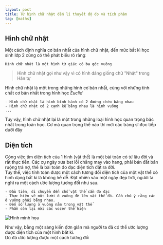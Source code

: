 ```yaml
---
layout: post
title: Từ hình chữ nhật đến lí thuyết độ đo và tích phân
tag: [maths]
---
```

## Hình chữ nhật
Một cách định nghĩa cơ bản nhất của hình chữ nhật, đến mức bất kì học sinh lớp 2 cũng có thể phát biểu rõ ràng:

    Hình chữ nhật là một hình tứ giác có ba góc vuông

> Hình chữ nhật gọi như vậy vì có hình dáng giống chữ "Nhật" trong Hán tự

Hình chữ nhật là một trong những hình cơ bản nhất, cùng với những tính chất cơ bản nhất trong hình học $Euclid$

    - Hình chữ nhật là hình bình hành có 2 đường chéo bằng nhau
    - Hình chữ nhật có 2 cạnh kề bằng nhau là hình vuông
    ...

Tuy vậy, hình chữ nhật lại là một trong những loại hình học quan trọng bậc nhất trong toán học. Cơ mà quan trọng thế nào thì mời các tráng sĩ đọc tiếp dưới đây
## Diện tích
Công việc tìm diện tích của 1 hình (vật thể) là một bài toán có từ lâu đời và rất thực tiễn. Các cụ ngày xưa bet lỗi chẳng may vào hang, phải bán đất bán ruộng trả nợ, thế là bài toán đo đạc diện tích đất ra đời.  
Tuy thế, việc tính toán được một cách tương đối diện tích của một vật thể có hình dạng bất kì là không hề dễ. Đột nhiên vào một ngày đẹp trời, người ta nghĩ ra một cách ước lượng tương đối như sau. 

    - Đầu tiên, di chuyển đến chỗ vật thể cần đo đạc
    - Thực hiện vẽ một lưới ô vuông đè lên vật thể đó. Cần chú ý rằng các ô vuông phải bằng nhau.
    - Đếm số lượng ô vuông nằm trong vật thể
    - Phần còn lại mời các vozer thể hiện

![Hình minh họa](https://github.com/Billrizer/billrizer.github.io/blob/master/_posts/mathematics/2019-08-25/img/grid_on_area.png)

Như vậy, bằng một sáng kiến đơn giản mà người ta đã có thể ước lượng được diện tích của một hình bất kì.  
Dù đã ước lượng được một cách tương đối 